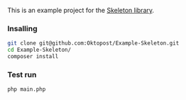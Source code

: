 This is an example project for the [Skeleton library](https://github.com/Oktopost/Skeleton).

### Insalling

```sh
git clone git@github.com:Oktopost/Example-Skeleton.git
cd Example-Skeleton/
composer install
```

### Test run

```sh
php main.php
```
